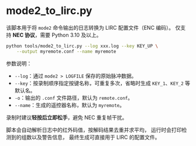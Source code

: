 # mode2_to_lirc.py

该脚本用于将 `mode2` 命令输出的日志转换为 LIRC 配置文件（ENC 编码）。
仅支持 **NEC 协议**，需要 Python 3.10 及以上。

```bash
python tools/mode2_to_lirc.py --log xxx.log --key KEY_UP \
    --output myremote.conf --name myremote
```

参数说明：

- `--log`：通过 `mode2 > LOGFILE` 保存的原始脉冲数据。
- `--key`：按录制顺序指定按键名称，可重复多次，省略时生成 `KEY_1`、`KEY_2` 等默认名。
- `-o`：输出的 `.conf` 文件路径，默认为 `remote.conf`。
- `--name`：生成的遥控器名称，默认为 `myremote`。

录制时建议**轻按后立即松手**，避免 NEC 重复帧干扰。

脚本会自动解析日志中的红外码值，按解码结果去重并求平均，
运行时会打印检测到的组数以及警告信息，
最终生成可直接用于 LIRC 的配置文件。

